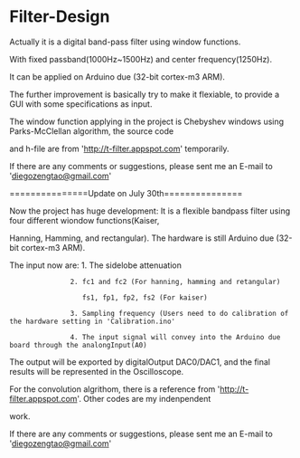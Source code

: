 Filter-Design
=============

Actually it is a digital band-pass filter using window functions.

With fixed passband(1000Hz~1500Hz) and center frequency(1250Hz).

It can be applied on Arduino due (32-bit cortex-m3 ARM).

The further improvement is basically try to make it flexiable, to provide a GUI with some specifications as input.

The window function applying in the project is Chebyshev windows using Parks-McClellan algorithm, the source code 

and h-file are from 'http://t-filter.appspot.com' temporarily.

If there are any comments or suggestions, please sent me an E-mail to 'diegozengtao@gmail.com'


===============Update on July 30th===============

Now the project has huge development: It is a flexible bandpass filter using four different wiondow functions(Kaiser,

Hanning, Hamming, and rectangular). The hardware is still  Arduino due (32-bit cortex-m3 ARM).

The input now are: 1. The sidelobe attenuation 

                   2. fc1 and fc2 (For hanning, hamming and retangular)
                   
                      fs1, fp1, fp2, fs2 (For kaiser)
                      
                   3. Sampling frequency (Users need to do calibration of the hardware setting in 'Calibration.ino'
                   
                   4. The input signal will convey into the Arduino due board through the analongInput(A0)
                   
The output will be exported by digitalOutput DAC0/DAC1, and the final results will be represented in the Oscilloscope. 

For the convolution algrithom, there is a reference from 'http://t-filter.appspot.com'. Other codes are my indenpendent 

work.

If there are any comments or suggestions, please sent me an E-mail to 'diegozengtao@gmail.com'
